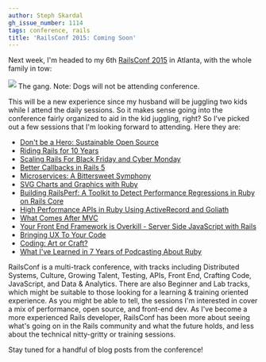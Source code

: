 ```yaml
---
author: Steph Skardal
gh_issue_number: 1114
tags: conference, rails
title: 'RailsConf 2015: Coming Soon'
---
```


Next week, I'm headed to my 6th [RailsConf 2015](http://railsconf.com/) in Atlanta, with the whole family in tow:

<img border="0" src="/blog/2015/04/17/railsconf-2015-coming-soon/image-0.png" style="margin-bottom:3px;"/>
The gang. Note: Dogs will not be attending conference.

This will be a new experience since my husband will be juggling two kids while I attend the daily sessions. So it makes sense going into the conference fairly organized to aid in the kid juggling, right? So I've picked out a few sessions that I'm looking forward to attending. Here they are:

- [Don't be a Hero: Sustainable Open Source](http://railsconf.com/program#prop_1032)
- [Riding Rails for 10 Years](http://railsconf.com/program#prop_1018)
- [Scaling Rails For Black Friday and Cyber Monday](http://railsconf.com/program#prop_1278)
- [Better Callbacks in Rails 5](http://railsconf.com/program#prop_849)
- [Microservices: A Bittersweet Symphony](http://railsconf.com/program#prop_955)
- [SVG Charts and Graphics with Ruby](http://railsconf.com/program#prop_1057)
- [Building RailsPerf: A Toolkit to Detect Performance Regressions in Ruby on Rails Core](http://railsconf.com/program#prop_1087)
- [High Performance APIs in Ruby Using ActiveRecord and Goliath](http://railsconf.com/program#prop_1251)
- [What Comes After MVC](http://railsconf.com/program#prop_1132)
- [Your Front End Framework is Overkill - Server Side JavaScript with Rails](http://railsconf.com/program#prop_999)
- [Bringing UX To Your Code](http://railsconf.com/program#prop_1037)
- [Coding: Art or Craft?](http://railsconf.com/program#prop_987)
- [What I've Learned in 7 Years of Podcasting About Ruby](http://railsconf.com/program#prop_1067)

RailsConf is a multi-track conference, with tracks including Distributed Systems, Culture, Growing Talent, Testing, APIs, Front End, Crafting Code, JavaScript, and Data & Analytics. There are also Beginner and Lab tracks, which might be suitable to those looking for a learning & training oriented experience. As you might be able to tell, the sessions I'm interested in cover a mix of performance, open source, and front-end dev. As I've become a more experienced Rails developer, RailsConf has been more about seeing what's going on in the Rails community and what the future holds, and less about the technical nitty-gritty or training sessions.

Stay tuned for a handful of blog posts from the conference!
